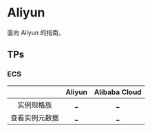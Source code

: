 # Aliyun

面向 Aliyun 的指南。

## TPs

### ECS

||Aliyun|Alibaba Cloud|
|:--:|:--:|:--:|
|实例规格族|[_](https://help.aliyun.com/document_detail/25378.html)|[_](https://www.alibabacloud.com/help/zh/elastic-compute-service/latest/instance-family)|
|查看实例元数据|[_](https://help.aliyun.com/document_detail/108460.html)|[_](https://www.alibabacloud.com/help/zh/elastic-compute-service/latest/view-instance-metadata)|
